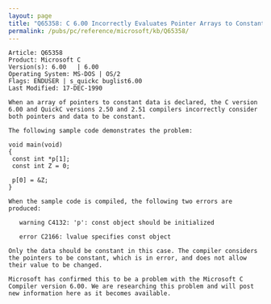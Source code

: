 ```yaml
---
layout: page
title: "Q65358: C 6.00 Incorrectly Evaluates Pointer Arrays to Constant Data"
permalink: /pubs/pc/reference/microsoft/kb/Q65358/
---
```


	Article: Q65358
	Product: Microsoft C
	Version(s): 6.00   | 6.00
	Operating System: MS-DOS | OS/2
	Flags: ENDUSER | s_quickc buglist6.00
	Last Modified: 17-DEC-1990
	
	When an array of pointers to constant data is declared, the C version
	6.00 and QuickC versions 2.50 and 2.51 compilers incorrectly consider
	both pointers and data to be constant.
	
	The following sample code demonstrates the problem:
	
	void main(void)
	{
	 const int *p[1];
	 const int Z = 0;
	
	 p[0] = &Z;
	}
	
	When the sample code is compiled, the following two errors are
	produced:
	
	   warning C4132: 'p': const object should be initialized
	
	   error C2166: lvalue specifies const object
	
	Only the data should be constant in this case. The compiler considers
	the pointers to be constant, which is in error, and does not allow
	their value to be changed.
	
	Microsoft has confirmed this to be a problem with the Microsoft C
	Compiler version 6.00. We are researching this problem and will post
	new information here as it becomes available.
